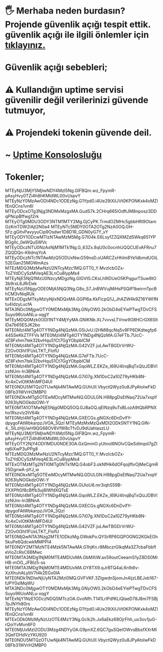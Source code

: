 
# 🖐 Merhaba neden burdasın? Projende güvenlik açığı tespit ettik. güvenlik açığı ile ilgili önlemler için [tıklayınız.](https://discord.gg/J2pYWSD5A7)

# Güvenlik açığı sebebleri;

# ⚠️ Kullandığın uptime servisi güvenilir değil verilerinizi güvende tutmuyor,
# ⚠️ Projendeki tokenin güvende deil. 

# ~ [Uptime Konsolosluğu](https://discord.gg/J2pYWSD5A7)

# Tokenler;



MTEyNjU3MjY5MjIwNDY4MzI5Ng.GlFBQm.wz_FpymR-pAsyHvy0TZi4h8hKMldWL00vUspvY
MTEyNzY0MzAwODI4NDc1ODEzNg.G1Ypd0.i4Ue29iXiIJVt0KPONKxk4oMZlfEnQCns1vn6I
MTEyODcxOTg3Njg3NDMxMzgxMA.GudS7k.2CHrq665iOdftJM8nposz3DDqPNcpBffwg12rk
MTEyOTg0MDU3ODY3NTM1MTY2Mg.GjCyPK.TrmdOZMHc5gbbHRI9OtamGzKmTDW2lAjt2N0a4
MTEyNTc5MDY0OTA2OTg2NzA0OQ.GH-5Fz.gGitvPavyyuCip9Osdwr1D8D1R_GDN0yG7Y_vY
MTEyODY1ODcwMTIzNTAwMzM5Mg.G7I04k.E6LsyfZZQXMZdSWkq651YPBGgIIc_0eWQuSWVc
MTEyODczNTU0NzAxNjM1MTk1Ng.G_63Zx.8qU0c0ocnhUQQCUEvAFRnu7ZQQDQn-K6dnqYcA
MTEyODczNTc1NTAwMzQ5ODUxNw.G59nsD.oUARCZxHhlm8Ye1dbmdUOiL52EGan25MGWmAzs
MTEzMDQ3MzMwNzU2NTcyMzc1MQ.GTT0_Y.MvzIcbOZx-ToZYdDCySzMVeqAE3LnCu8IypMs4
MTEyNjE5NjQ1MzU0NzcyMDgzNg.GlGVtS.CKsLh9lDUeO5KPqgurTSuw8tO3b9rxL6JRrDek
MTEyNzU5NjgyODE0MjA5NjQ3Ng.G8o_57.JnBWVujMiHsPSQiP1beirrnTpcBhCM3vNiqRUk
MTExODgzMTkyMzIyNjIxNDQxMA.GGPl6a.KkFlcpQ1J_JhAZW4k9Z16YWl1Ntu4IdzyLucfA
MTA3NDc0MjgwOTY0MDMxMjk3Mg.GNyOW0.2kObD4eEYiePTwgTDvCFSSuyo96UoANLu-xqgY
MTEyMDQ0Mzk0ODI1NTY4MjYyMA.GNlKNb.XL7vvvsLTVnw9O8HCrGX6SItlDa7b65ESJK2bo
MTE0MzI4MTg4OTY1NDg4NjQzMA.G5iJvU.l2HMl8qcNq5v9FP6DKdtegfp644SSeKkZTFFVs
MTE0MzI4MTg4OTY1NDg4NjQzMA.G7eFTb.7UcC-dZ8Fxhm7tek32bvHqu51Ct7GgYObpbICM
MTE0MzI4MTg4OTY1NDg4NjQzMA.G42VZF.juLAwTBGDrVrWU-Z2Ov0I3hI1FUxLTKT_FlofU
MTE0MzI4MTg4OTY1NDg4NjQzMA.G7eFTb.7UcC-dZ8Fxhm7tek32bvHqu51Ct7GgYObpbICM
MTE0MzI4MTg4OTY1NDg4NjQzMA.GqoWLZ.EKZe_I69U4InqBqTxQIzJDBVlzzNUm-In3BNnA
MTE0MzI4MTg4OTY1NDg4NjQzMA.G7i07g.XN1DoC2a10Z79yHKb8N-Xc4xCvlOtKMnMFD4UI
MTE0NDU5MTQzOTUwNjk4NTAwMQ.GUhUIl.VbyctQWyz0u8JPyAtolwFkD08Fb31WVrH2MBP0
MTE0NDkxMTg5OTEwMDcyMTMwNQ.GDULGN.H98pgDsEtNaq72Ua7xspY9263IyNOGkdzOWi-Y
MTE0MTA1OTMwNjE5Njg0MDQ5OQ.GJ8aOQ.qElNzq9uTxBLozA9tQbRPNXho1RszvIz2tV64k
MTE0MzI4MTg4OTY1NDg4NjQzMA.GXECGs.gNGXc6DnDvlfY-dpygoFAtWbkarpzJVOA_3QzI
MTEyMzMxMzQxMDI2ODk5NTY1NQ.GlN-4_.5ILzHjUwH9QG68OV8VfW8cTfvDJ9dUahIaszLU       
MTEyNjU3MjY5MjIwNDY4MzI5Ng.GlFBQm.wz_FpymR-pAsyHvy0TZi4h8hKMldWL00vUspvY
MTEyOTY2NjY4ODI1MDU0NDE3OA.GzQmmO.yUtnol6NOlvCQeSditnpd7gZIrq6iXwP3uPPg8
MTEzMDQ3MzMwNzU2NTcyMzc1MQ.GTT0_Y.MvzIcbOZx-ToZYdDCySzMVeqAE3LnCu8IypMs4
MTExOTMzMTg2NTI0MTg0NTk1MQ.G4obF3.okNfHk6dOFqojIflvOjMeCgmR25DgnwA-pYJ_w
MTE0NDkxMTg5OTEwMDcyMTMwNQ.GDULGN.H98pgDsEtNaq72Ua7xspY9263IyNOGkdzOWi-Y
MTE0MzI4MTg4OTY1NDg4NjQzMA.GUIoU8.mr3iqhS59B-2XXPftGf8cBffb3uj8lWfdXQTsE
MTE0MzI4MTg4OTY1NDg4NjQzMA.GqoWLZ.EKZe_I69U4InqBqTxQIzJDBVlzzNUm-In3BNnA
MTE0MzI4MTg4OTY1NDg4NjQzMA.GXECGs.gNGXc6DnDvlfY-dpygoFAtWbkarpzJVOA_3QzI
MTE0MzI4MTg4OTY1NDg4NjQzMA.G7i07g.XN1DoC2a10Z79yHKb8N-Xc4xCvlOtKMnMFD4UI
MTE0MzI4MTg4OTY1NDg4NjQzMA.G42VZF.juLAwTBGDrVrWU-Z2Ov0I3hI1FUxLTKT_FlofU
MTE0MjQwNTA3Nzg2MTE1ODkzMg.GWokPo.QYSrRP6GQPOGNG2KGkEGh5kuPe6QdcwkMMPPI4
MTE0NDY2MTMzNTE4Mzk5NTAwMA.G1hjKn.r8MbczrGIkqMa3Z7cbaFbbfleVioZcRsC6BMwc
MTE0MTA3MDg1NjM0MTE4MDUxMA.GbMXiW.ax59outCeeamS1yZ8DS0MiHB-mOG_JFBIz5-ss
MTE0MTA3MDg1NjM0MTE4MDUxMA.GY8TX9.qJrBTQ4aL6n9dIv-XzXhuhALybV7t4k2EGx0IA
MTE0NDk1NDIwNjUyNTA2MzI0MQ.GVFVKF.3ZlgwdnSjomJn4ijzLBEJxb167-fJPY0sIMqWU
MTA3NDc0MjgwOTY0MDMxMjk3Mg.GNyOW0.2kObD4eEYiePTwgTDvCFSSuyo96UoANLu-xqgY
MTExNjY1NzE1ODczNDQ5MTczOA.GvoNfh.T141LrIPdfKLiQIaeD78J8m7FSBj7pJNYh80rs
MTEyNzY0MzAwODI4NDc1ODEzNg.G1Ypd0.i4Ue29iXiIJVt0KPONKxk4oMZlfEnQCns1vn6I
MTExODk0MzMyNzUzOTE4MzY3Ng.Gclk2h.Jx6aEkz68OjrFhh_ux3ov1juG-rQoiYvMvn6F0
MTE0MjUxMzI2ODU3Mzg4NDYyOA.G9pnXZ.6QC7guSQeIOWvsBbsfXXrMI3QeFDHdVzYKU920
MTE0NDU5MTQzOTUwNjk4NTAwMQ.GUhUIl.VbyctQWyz0u8JPyAtolwFkD08Fb31WVrH2MBP0
